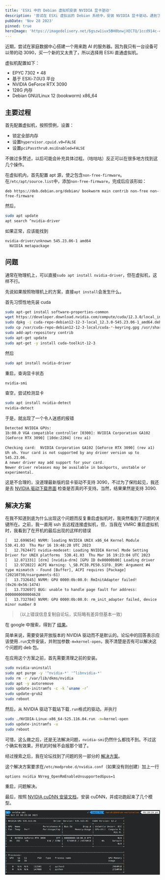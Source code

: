 ```yaml
---
title: 'ESXi 中的 Debian 虚拟机安装 NVIDIA 显卡驱动'
description: '尝试在 ESXi 虚拟出的 Debian 系统中，安装 NVIDIA 显卡驱动。遇到了几个问题，并且最终找到了解决方案。'
pubDate: 'Nov 28 2023'
pinned: true
heroImage: 'https://imagedelivery.net/6gszw1iux5BH0bnwjXECTQ/1ccd914c-455c-4eee-8bde-b28aae802100/public'
---
```


近期，尝试在家庭数据中心搭建一个用来跑 AI 的服务器。因为我只有一台设备可以带的动 3090，买一个新的又太贵了，所以选择用 ESXi 直通虚拟机。

虚拟机配置如下：

+ EPYC  7302 * 48
+ 基于 ESXi-7.0U3 平台
+ NVIDIA GeForce RTX 3090
+ 128G 内存
+ Debian GNU/Linux 12 (bookworm) x86_64

## 主要过程

首先配置虚拟机，按照惯例，设置：

+ 锁定全部内存
+ 设置`hypervisor.cpuid.v0=FALSE`
+ 设置`pciPassthru0.msiEnabled=FALSE`

不做过多赘述，以后可能会补充具体过程。（咕咕咕）反正可以在很多地方找到这几个操作。

在虚拟机内，首先配置 apt 源，使之包含`non-free-firmware`。 在`/etc/apt/source.list`中，添加`non-free-firmware`，完成后应该形如：

```
deb https://deb.debian.org/debian/ bookworm main contrib non-free non-free-firmware
```

然后，

```bash
sudo apt update
apt search ^nvidia-driver
```

如果正常，应该能找到

```
nvidia-driver/unknown 545.23.06-1 amd64
  NVIDIA metapackage
```

## 问题

通常在物理机上，可以直接`sudo apt install nvidia-driver`，但在虚拟机，这样不行。

先说如果按照物理机上的方案，直接`apt install`会发生什么。

首先习惯性地先装 cuda

```bash
sudo apt-get install software-properties-common
wget https://developer.download.nvidia.com/compute/cuda/12.3.0/local_installers/cuda-repo-debian12-12-3-local_12.3.0-545.23.06-1_amd64.deb
sudo dpkg -i cuda-repo-debian12-12-3-local_12.3.0-545.23.06-1_amd64.deb
sudo cp /var/cuda-repo-debian12-12-3-local/cuda-*-keyring.gpg /usr/share/keyrings/
sudo add-apt-repository contrib
sudo apt-get update
sudo apt-get -y install cuda-toolkit-12-3
```

然后

```bash
sudo apt install nvidia-driver
```

重启，查询显卡状态

```bash
nvidia-smi
```

查空，尝试检测显卡

```bash
sudo apt install nvidia-detect
nvidia-detect
```

于是，就出现了一个令人迷惑的报错

```
Detected NVIDIA GPUs:
1b:00.0 VGA compatible controller [0300]: NVIDIA Corporation GA102 [GeForce RTX 3090] [10de:2204] (rev a1)

Checking card:  NVIDIA Corporation GA102 [GeForce RTX 3090] (rev a1)
Uh oh. Your card is not supported by any driver version up to 545.23.06.
A newer driver may add support for your card.
Newer driver releases may be available in backports, unstable or experimental.
```

这是不合理的，没道理最新版的显卡驱动不支持 3090，不过为了保险起见，我还是去 [NVIDIA 驱动下载界面](https://www.nvidia.com/Download/driverResults.aspx/212964/en-us/) 检查是否真的不支持。当然，结果果然是支持 3090.

## 解决方案

在我不知道到底为什么出现这个问题而反复重启虚拟机时，我突然看到了问题的关键所在。之前，我一直用 ssh 去远程连接虚拟机，但，当我在 VMRC 重启虚拟机时，我看到了在开机的最后出现的这样的错误

```
[   12.699654] NVRM: loading NVIDIA UNIX x86_64 Kernel Module  530.41.03  Thu Mar 16 19:48:20 UTC 2023
[   12.762447] nvidia-modeset: Loading NVIDIA Kernel Mode Setting Driver for UNIX platforms  530.41.03  Thu Mar 16 19:23:04 UTC 2023
[   12.871331] [drm] [nvidia-drm] [GPU ID 0x00000b00] Loading driver
[   12.972022] ACPI Warning: \_SB.PCI0.PE50.S1F0._DSM: Argument #4 type mismatch - Found [Buffer], ACPI requires [Package] (20210730/nsarguments-61)
[   13.732645] NVRM: GPU 0000:0b:00.0: RmInitAdapter failed! (0x26:0x56:1474)
[   13.732697] BUG: unable to handle page fault for address: 0000000000004628
[   13.732784] NVRM: GPU 0000:0b:00.0: rm_init_adapter failed, device minor number 0
```

> （以上错误信息复制自论坛，实际略有差异但基本一致）

在 google 中搜索，得到了 [结果](https://forums.developer.nvidia.com/t/solved-rminitadapter-failed-to-load-530-41-03-or-any-nvidia-modules-other-than-450-236-01-linux-via-esxi-7-0u3-passthrough-pci-gtx-1650/253239/2)。

简单来说，需要安装开放版本的 NVIDIA 驱动而不是默认的。论坛中的回答表示应该使用`.run`文件安装，并附加参数`-m=kernel-open`，我不清楚是否有可以解决这个问题的 deb 包。

在应用这个方案之前，首先需要清理之前的安装。

```bash
sudo nvidia-uninstall
sudo apt purge -y '^nvidia-*' '^libnvidia-*'
sudo rm -r /var/lib/dkms/nvidia
sudo apt -y autoremove
sudo update-initramfs -c -k `uname -r`
sudo update-grub2
sudo reboot
```

然后，从 NVIDIA 驱动下载站下载`.run`格式的驱动。并执行

```bash
sudo ./NVIDIA-Linux-x86_64-525.116.04.run -m=kernel-open
sudo update-initramfs -u
sudo reboot
```

可惜，这么做之后，还是无法解决问题，`nvidia-smi`仍然什么都找不到。不过这个确实有效果，开机的时候不会报那个错了。

经过搜索之后，我在论坛找到了问题的另一部分的 [解决方案](https://forums.developer.nvidia.com/t/nvidia-smi-got-no-devices-were-found-after-nvidia-driver-525-installation-on-ubuntu-20-04-running-with-esxi8-0-passthrough-gtx1650/245142)。

这个解决方案要求在`/etc/modprobe.d/nvidia.conf`（如果没有则创建）加上一行

```
options nvidia NVreg_OpenRmEnableUnsupportedGpus=1
```

重启，问题解决。

最后，按照 [NVIDIA cuDNN 安装文档](https://docs.nvidia.com/deeplearning/cudnn/install-guide/index.html#installlinux-deb)，安装 cuDNN，并成功跑起来了几个模型。

![成功结果](./install-nvidia-driver-on-esxi-vm-1.webp)
